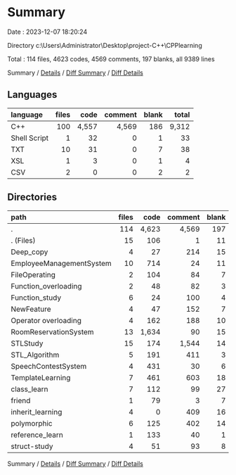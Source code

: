 # Summary

Date : 2023-12-07 18:20:24

Directory c:\\Users\\Administrator\\Desktop\\project-C++\\CPPlearning

Total : 114 files,  4623 codes, 4569 comments, 197 blanks, all 9389 lines

Summary / [Details](details.md) / [Diff Summary](diff.md) / [Diff Details](diff-details.md)

## Languages
| language | files | code | comment | blank | total |
| :--- | ---: | ---: | ---: | ---: | ---: |
| C++ | 100 | 4,557 | 4,569 | 186 | 9,312 |
| Shell Script | 1 | 32 | 0 | 1 | 33 |
| TXT | 10 | 31 | 0 | 7 | 38 |
| XSL | 1 | 3 | 0 | 1 | 4 |
| CSV | 2 | 0 | 0 | 2 | 2 |

## Directories
| path | files | code | comment | blank | total |
| :--- | ---: | ---: | ---: | ---: | ---: |
| . | 114 | 4,623 | 4,569 | 197 | 9,389 |
| . (Files) | 15 | 106 | 1 | 11 | 118 |
| Deep_copy | 4 | 27 | 214 | 15 | 256 |
| EmployeeManagementSystem | 10 | 714 | 24 | 11 | 749 |
| FileOperating | 2 | 104 | 84 | 7 | 195 |
| Function_overloading | 2 | 48 | 82 | 3 | 133 |
| Function_study | 6 | 24 | 100 | 4 | 128 |
| NewFeature | 4 | 47 | 152 | 7 | 206 |
| Operator overloading | 4 | 162 | 188 | 10 | 360 |
| RoomReservationSystem | 13 | 1,634 | 90 | 15 | 1,739 |
| STLStudy | 15 | 174 | 1,544 | 14 | 1,732 |
| STL_Algorithm | 5 | 191 | 411 | 3 | 605 |
| SpeechContestSystem | 4 | 431 | 30 | 6 | 467 |
| TemplateLearning | 7 | 461 | 603 | 18 | 1,082 |
| class_learn | 7 | 112 | 99 | 27 | 238 |
| friend | 1 | 79 | 3 | 7 | 89 |
| inherit_learning | 4 | 0 | 409 | 16 | 425 |
| polymorphic | 6 | 125 | 402 | 14 | 541 |
| reference_learn | 1 | 133 | 40 | 1 | 174 |
| struct-study | 4 | 51 | 93 | 8 | 152 |

Summary / [Details](details.md) / [Diff Summary](diff.md) / [Diff Details](diff-details.md)